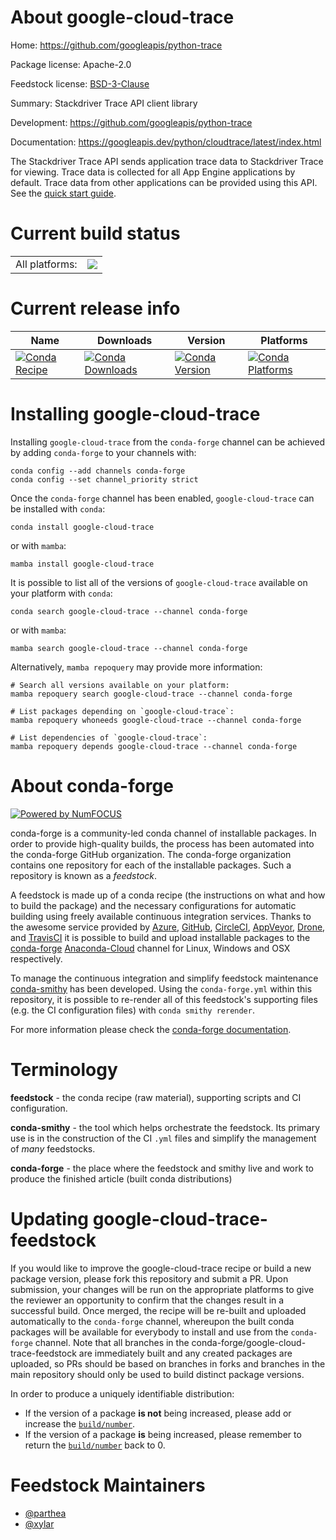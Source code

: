 About google-cloud-trace
========================

Home: https://github.com/googleapis/python-trace

Package license: Apache-2.0

Feedstock license: [BSD-3-Clause](https://github.com/conda-forge/google-cloud-trace-feedstock/blob/main/LICENSE.txt)

Summary: Stackdriver Trace API client library

Development: https://github.com/googleapis/python-trace

Documentation: https://googleapis.dev/python/cloudtrace/latest/index.html

The Stackdriver Trace API sends application trace data to Stackdriver Trace for viewing. Trace data is collected for all App Engine applications by default. Trace data from other applications can be provided using this API.
See the [quick start guide](https://googleapis.dev/python/cloudtrace/latest/index.html#quick-start).

Current build status
====================


<table><tr><td>All platforms:</td>
    <td>
      <a href="https://dev.azure.com/conda-forge/feedstock-builds/_build/latest?definitionId=9610&branchName=main">
        <img src="https://dev.azure.com/conda-forge/feedstock-builds/_apis/build/status/google-cloud-trace-feedstock?branchName=main">
      </a>
    </td>
  </tr>
</table>

Current release info
====================

| Name | Downloads | Version | Platforms |
| --- | --- | --- | --- |
| [![Conda Recipe](https://img.shields.io/badge/recipe-google--cloud--trace-green.svg)](https://anaconda.org/conda-forge/google-cloud-trace) | [![Conda Downloads](https://img.shields.io/conda/dn/conda-forge/google-cloud-trace.svg)](https://anaconda.org/conda-forge/google-cloud-trace) | [![Conda Version](https://img.shields.io/conda/vn/conda-forge/google-cloud-trace.svg)](https://anaconda.org/conda-forge/google-cloud-trace) | [![Conda Platforms](https://img.shields.io/conda/pn/conda-forge/google-cloud-trace.svg)](https://anaconda.org/conda-forge/google-cloud-trace) |

Installing google-cloud-trace
=============================

Installing `google-cloud-trace` from the `conda-forge` channel can be achieved by adding `conda-forge` to your channels with:

```
conda config --add channels conda-forge
conda config --set channel_priority strict
```

Once the `conda-forge` channel has been enabled, `google-cloud-trace` can be installed with `conda`:

```
conda install google-cloud-trace
```

or with `mamba`:

```
mamba install google-cloud-trace
```

It is possible to list all of the versions of `google-cloud-trace` available on your platform with `conda`:

```
conda search google-cloud-trace --channel conda-forge
```

or with `mamba`:

```
mamba search google-cloud-trace --channel conda-forge
```

Alternatively, `mamba repoquery` may provide more information:

```
# Search all versions available on your platform:
mamba repoquery search google-cloud-trace --channel conda-forge

# List packages depending on `google-cloud-trace`:
mamba repoquery whoneeds google-cloud-trace --channel conda-forge

# List dependencies of `google-cloud-trace`:
mamba repoquery depends google-cloud-trace --channel conda-forge
```


About conda-forge
=================

[![Powered by
NumFOCUS](https://img.shields.io/badge/powered%20by-NumFOCUS-orange.svg?style=flat&colorA=E1523D&colorB=007D8A)](https://numfocus.org)

conda-forge is a community-led conda channel of installable packages.
In order to provide high-quality builds, the process has been automated into the
conda-forge GitHub organization. The conda-forge organization contains one repository
for each of the installable packages. Such a repository is known as a *feedstock*.

A feedstock is made up of a conda recipe (the instructions on what and how to build
the package) and the necessary configurations for automatic building using freely
available continuous integration services. Thanks to the awesome service provided by
[Azure](https://azure.microsoft.com/en-us/services/devops/), [GitHub](https://github.com/),
[CircleCI](https://circleci.com/), [AppVeyor](https://www.appveyor.com/),
[Drone](https://cloud.drone.io/welcome), and [TravisCI](https://travis-ci.com/)
it is possible to build and upload installable packages to the
[conda-forge](https://anaconda.org/conda-forge) [Anaconda-Cloud](https://anaconda.org/)
channel for Linux, Windows and OSX respectively.

To manage the continuous integration and simplify feedstock maintenance
[conda-smithy](https://github.com/conda-forge/conda-smithy) has been developed.
Using the ``conda-forge.yml`` within this repository, it is possible to re-render all of
this feedstock's supporting files (e.g. the CI configuration files) with ``conda smithy rerender``.

For more information please check the [conda-forge documentation](https://conda-forge.org/docs/).

Terminology
===========

**feedstock** - the conda recipe (raw material), supporting scripts and CI configuration.

**conda-smithy** - the tool which helps orchestrate the feedstock.
                   Its primary use is in the construction of the CI ``.yml`` files
                   and simplify the management of *many* feedstocks.

**conda-forge** - the place where the feedstock and smithy live and work to
                  produce the finished article (built conda distributions)


Updating google-cloud-trace-feedstock
=====================================

If you would like to improve the google-cloud-trace recipe or build a new
package version, please fork this repository and submit a PR. Upon submission,
your changes will be run on the appropriate platforms to give the reviewer an
opportunity to confirm that the changes result in a successful build. Once
merged, the recipe will be re-built and uploaded automatically to the
`conda-forge` channel, whereupon the built conda packages will be available for
everybody to install and use from the `conda-forge` channel.
Note that all branches in the conda-forge/google-cloud-trace-feedstock are
immediately built and any created packages are uploaded, so PRs should be based
on branches in forks and branches in the main repository should only be used to
build distinct package versions.

In order to produce a uniquely identifiable distribution:
 * If the version of a package **is not** being increased, please add or increase
   the [``build/number``](https://docs.conda.io/projects/conda-build/en/latest/resources/define-metadata.html#build-number-and-string).
 * If the version of a package **is** being increased, please remember to return
   the [``build/number``](https://docs.conda.io/projects/conda-build/en/latest/resources/define-metadata.html#build-number-and-string)
   back to 0.

Feedstock Maintainers
=====================

* [@parthea](https://github.com/parthea/)
* [@xylar](https://github.com/xylar/)

